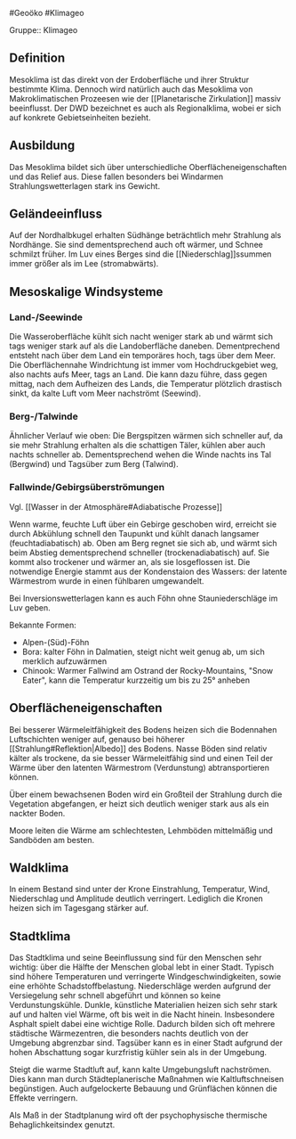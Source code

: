#Geoöko #Klimageo 

Gruppe:: Klimageo

## Definition

Mesoklima ist das direkt von der Erdoberfläche und ihrer Struktur bestimmte Klima. Dennoch wird natürlich auch das Mesoklima von Makroklimatischen Prozeesen wie der [[Planetarische Zirkulation]] massiv beeinflusst. Der DWD bezeichnet es auch als Regionalklima, wobei er sich auf konkrete Gebietseinheiten bezieht.

## Ausbildung

Das Mesoklima bildet sich über unterschiedliche Oberflächeneigenschaften und das Relief aus. Diese fallen besonders bei Windarmen Strahlungswetterlagen stark ins Gewicht.

## Geländeeinfluss

Auf der Nordhalbkugel erhalten Südhänge beträchtlich mehr Strahlung als Nordhänge. Sie sind dementsprechend auch oft wärmer, und Schnee schmilzt früher.
Im Luv eines Berges sind die [[Niederschlag]]ssummen immer größer als im Lee (stromabwärts).

## Mesoskalige Windsysteme

### Land-/Seewinde

Die Wasseroberfläche kühlt sich nacht weniger stark ab und wärmt sich tags weniger stark auf als die Landoberfläche daneben. Dementprechend entsteht nach über dem Land ein temporäres hoch, tags über dem Meer. Die Oberflächennahe Windrichtung ist immer vom Hochdruckgebiet weg, also nachts aufs Meer, tags an Land. Die kann dazu führe, dass gegen mittag, nach dem Aufheizen des Lands, die Temperatur plötzlich drastisch sinkt, da kalte Luft vom Meer nachströmt (Seewind).

### Berg-/Talwinde

Ähnlicher Verlauf wie oben: Die Bergspitzen wärmen sich schneller auf, da sie mehr Strahlung erhalten als die schattigen Täler, kühlen aber auch nachts schneller ab. Dementsprechend wehen die Winde nachts ins Tal (Bergwind) und Tagsüber zum Berg (Talwind).

### Fallwinde/Gebirgsüberströmungen

Vgl. [[Wasser in der Atmosphäre#Adiabatische Prozesse]]

Wenn warme, feuchte Luft über ein Gebirge geschoben wird, erreicht sie durch Abkühlung schnell den Taupunkt und kühlt danach langsamer (feuchtadiabatisch) ab. Oben am Berg regnet sie sich ab, und wärmt sich beim Abstieg dementsprechend schneller (trockenadiabatisch) auf. Sie kommt also trockener und wärmer an, als sie losgeflossen ist. Die notwendige Energie stammt aus der Kondenstaion des Wassers: der latente Wärmestrom wurde in einen fühlbaren umgewandelt.

Bei Inversionswetterlagen kann es auch Föhn ohne Stauniederschläge im Luv geben. 

Bekannte Formen:
- Alpen-(Süd)-Föhn
- Bora: kalter Föhn in Dalmatien, steigt nicht weit genug ab, um sich merklich aufzuwärmen
- Chinook: Warmer Fallwind am Ostrand der Rocky-Mountains, "Snow Eater", kann die Temperatur kurzzeitig um bis zu 25° anheben

## Oberflächeneigenschaften

Bei besserer Wärmeleitfähigkeit des Bodens heizen sich die Bodennahen Luftschichten weniger auf, genauso bei höherer [[Strahlung#Reflektion|Albedo]] des Bodens.
Nasse Böden sind relativ kälter als trockene, da sie besser Wärmeleitfähig sind und einen Teil der Wärme über den latenten Wärmestrom (Verdunstung) abtransportieren können.

Über einem bewachsenen Boden wird ein Großteil der Strahlung durch die Vegetation abgefangen, er heizt sich deutlich weniger stark aus als ein nackter Boden.

Moore leiten die Wärme am schlechtesten, Lehmböden mittelmäßig und Sandböden am besten.

## Waldklima

In einem Bestand sind unter der Krone Einstrahlung, Temperatur, Wind, Niederschlag und Amplitude deutlich verringert. Lediglich die Kronen heizen sich im Tagesgang stärker auf.

## Stadtklima

Das Stadtklima und seine Beeinflussung sind für den Menschen sehr wichtig: über die Hälfte der Menschen global lebt in einer Stadt. Typisch sind höhere Temperaturen und verringerte Windgeschwindigkeiten, sowie eine erhöhte Schadstoffbelastung. Niederschläge werden aufgrund der Versiegelung sehr schnell abgeführt und können so keine Verdunstungskühle. Dunkle, künstliche Materialien heizen sich sehr stark auf und halten viel Wärme, oft bis weit in die Nacht hinein. Insbesondere Asphalt spielt dabei eine wichtige Rolle. Dadurch bilden sich oft mehrere städtische Wärmezentren, die besonders nachts deutlich von der Umgebung abgrenzbar sind. Tagsüber kann es in einer Stadt aufgrund der hohen Abschattung sogar kurzfristig kühler sein als in der Umgebung.

Steigt die warme Stadtluft auf, kann kalte Umgebungsluft nachströmen. Dies kann man durch Städteplanerische Maßnahmen wie Kaltluftschneisen begünstigen. Auch aufgelockerte Bebauung und Grünflächen können die Effekte verringern.

Als Maß in der Stadtplanung wird oft der psychophysische thermische Behaglichkeitsindex genutzt.